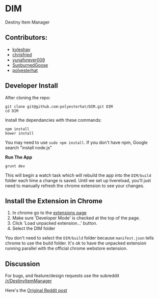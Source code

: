 
# DIM

Destiny Item Manager


## Contributors:

* [kyleshay](https://github.com/kyleshay)
* [chrisfried](https://github.com/chrisfried)
* [yunaforever009](https://github.com/yunaforever009)
* [SunburnedGoose](https://github.com/SunburnedGoose)
* [polyesterhat](https://github.com/polyesterhat)



## Developer Install

After cloning the repo:

    git clone git@github.com:polyesterhat/DIM.git DIM
    cd DIM

Install the dependancies with these commands:

    npm install
    bower install

You may need to use `sudo npm install`. If you don't have npm, Google search "install node.js"


**Run The App**

    grunt dev


This will begin a watch task which will rebuild the app into the `DIM/build` folder each time a change is saved. Until we set up livereload, you'll just need to manually refresh the chrome extension to see your changes.


## Install the Extension in Chrome

1. In chrome go to the [extensions page](chrome://extensions/)
2. Make sure 'Developer Mode' is checked at the top of the page.
3. Click 'Load unpacked extension...' button.
4. Select the DIM folder

You don't need to select the `DIM/build` folder because `manifest.json` tells chrome to use the build folder. It's ok to have the unpacked extension running parallel with the official chrome webstore extension.


## Discussion

For bugs, and feature/design requests use the subreddit [/r/DestinyItemManager](http://www.reddit.com/r/DestinyItemManager/)

Here's the [Original Reddit post](http://www.reddit.com/r/DestinyTheGame/comments/2xvwf8/misc_dim_destiny_item_manager_loadouts/)



